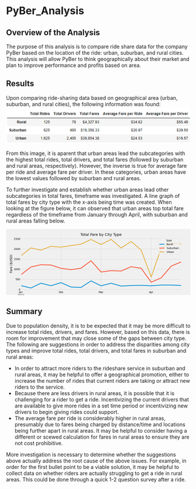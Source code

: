 # PyBer_Analysis

## Overview of the Analysis
The purpose of this analysis is to compare ride share data for the company PyBer based on the location of the ride: urban, suburban, and rural cities. This analysis will allow PyBer to think geographically about their market and plan to improve performance and profits based on area. 

## Results
Upon comparing ride-sharing data based on geographical area (urban, suburban, and rural cities), the following information was found: 
![Geographical_Rideshare_Data](analysis/Geographical_Rideshare_Data.png)

From this image, it is aparent that urban areas lead the subcategories with the highest total rides, total drivers, and total fares (followed by suburban and rural areas, respectively). However, the inverse is true for average fare per ride and average fare per driver. In these categories, urban areas have the lowest values followed by suburban and rural areas. 

To further investigate and establish whether urban areas lead other subcategories in total fares, timeframe was investigated. A line graph of total fares by city type with the x-axis being time was created. When looking at the figure below, it can observed that urban areas top total fare regardless of the timeframe from January through April, with suburban and rural areas falling below. 

![Total_Fare_by_City_Type](analysis/Total_Fare_by_City_Type.png)

## Summary
Due to population density, it is to be expected that it may be more difficult to increase total rides, drivers, and fares. However, based on this data, there is room for improvement that may close some of the gaps between city type. The following are suggestions in order to address the disparities among city types and improve total rides, total drivers, and total fares in suburban and rural areas:
- In order to attract more riders to the rideshare service in suburban and rural areas, it may be helpful to offer a geographical promotion, either to increase the number of rides that current riders are taking or attract new riders to the service.
- Because there are less drivers in rural areas, it is possible that it is challenging for a rider to get a ride. Incentivizing the current drivers that are available to give more rides in a set time period or incentivizing new drivers to begin giving rides could support. 
- The average fare per ride is considerably higher in rural areas, presumably due to fares being charged by distance/time and locations being further apart in rural areas. It may be helpful to consider having a different or scewed calculation for fares in rural areas to ensure they are not cost prohibitive. 

More investigation is necessary to determine whether the suggestions above actually address the root cause of the above issues. For example, in order for the first bullet point to be a viable solution, it may be helpful to collect data on whether riders are actually struggling to get a ride in rural areas. This could be done through a quick 1-2 question survey after a ride. 
